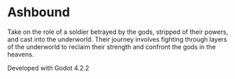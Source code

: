 # Ashbound
Take on the role of a soldier betrayed by the gods, stripped of their powers, and cast into the underworld. Their journey involves fighting through layers of the underworld to reclaim their strength and confront the gods in the heavens.

Developed with Godot 4.2.2


